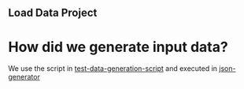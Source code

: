 ## Load Data Project

# How did we generate input data?
We use the script in [test-data-generation-script](src/test/resources/test-data-generation-script.js) and executed in [json-generator](https://json-generator.com/)